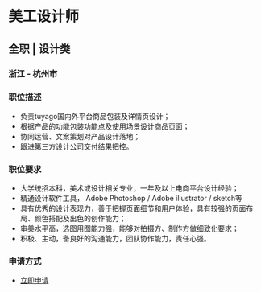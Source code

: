 
# 美工设计师
## 全职  |  设计类
### 浙江 - 杭州市

### 职位描述
- 负责tuyago国内外平台商品包装及详情页设计；
- 根据产品的功能包装功能点及使用场景设计商品页面；
- 协同运营、文案策划对产品设计落地；
- 跟进第三方设计公司交付结果把控。
### 职位要求
- 大学统招本科，美术或设计相关专业，一年及以上电商平台设计经验；
- 精通设计软件工具， Adobe Photoshop / Adobe illustrator / sketch等
- 具有优秀的设计表现力，善于把握页面细节和用户体验，具有较强的页面布局、颜色搭配及出色的创作能力；
- 审美水平高，选图用图能力强，能够对拍摄方、制作方做细致化要求；
- 积极、主动，备良好的沟通能力，团队协作能力，责任心强。
### 申请方式
- <a href="mailto:hr@tuya.com?subject=求职简历-美工设计师-来自GitHub">立即申请</a>